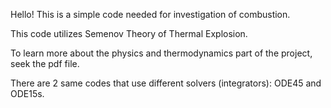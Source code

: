 Hello! This is a simple code needed for investigation of combustion.

This code utilizes Semenov Theory of Thermal Explosion.

To learn more about the physics and thermodynamics part of the project, seek the pdf file.

There are 2 same codes that use different solvers (integrators): ODE45 and ODE15s.
